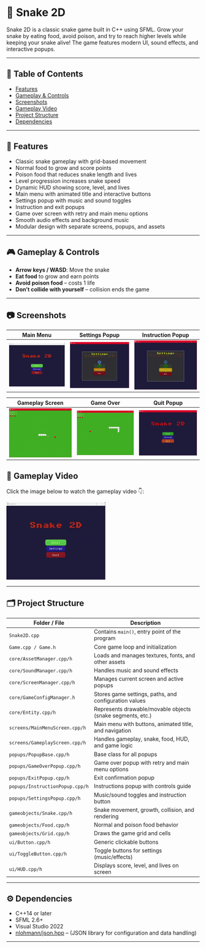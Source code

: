 # 🐍 Snake 2D

Snake 2D is a classic snake game built in C++ using SFML. Grow your snake by eating food, avoid poison, and try to reach higher levels while keeping your snake alive! The game features modern UI, sound effects, and interactive popups.

---

## 📌 Table of Contents

- [Features](#-features)
- [Gameplay & Controls](#-gameplay--controls)
- [Screenshots](#-screenshots)
- [Gameplay Video](#-gameplay-video)
- [Project Structure](#-project-structure)
- [Dependencies](#-dependencies)

---

## 🌟 Features

- Classic snake gameplay with grid-based movement
- Normal food to grow and score points
- Poison food that reduces snake length and lives
- Level progression increases snake speed
- Dynamic HUD showing score, level, and lives
- Main menu with animated title and interactive buttons
- Settings popup with music and sound toggles
- Instruction and exit popups
- Game over screen with retry and main menu options
- Smooth audio effects and background music
- Modular design with separate screens, popups, and assets

---

## 🎮 Gameplay & Controls

- **Arrow keys / WASD**: Move the snake
- **Eat food** to grow and earn points
- **Avoid poison food** – costs 1 life
- **Don’t collide with yourself** – collision ends the game

---

## 📷 Screenshots

| Main Menu | Settings Popup | Instruction Popup |
|-----------|----------------|-------------------|
| ![Main Menu](Screenshots/mainmenu.gif) | ![Settings Popup](Screenshots/settingspopup.gif) | ![Instruction Popup](Screenshots/instructionpopup.gif) |


| Gameplay Screen | Game Over | Quit Popup |
|-----------|----------------|-------------------|
| ![Gameplay Screen](Screenshots/gameplay.gif) | ![Game Over Popup](Screenshots/gameover.gif) | ![Quit Popup](Screenshots/exitpopup.gif) |


## 🎥 Gameplay Video

Click the image below to watch the gameplay video 👇:
 
[![Gameplay Recording - Snake 2D](Screenshots/mainmenu.gif)](https://www.canva.com/design/DAGyCDkZkEk/R-dD_SLQuDC5Lg_KYP-T5Q/edit?utm_content=DAGyCDkZkEk&utm_campaign=designshare&utm_medium=link2&utm_source=sharebutton)


---

## 🗂 Project Structure

| Folder / File                     | Description                                                   |
|----------------------------------|---------------------------------------------------------------|
| `Snake2D.cpp`                      | Contains `main()`, entry point of the program                |
| `Game.cpp / Game.h`               | Core game loop and initialization                             |
| `core/AssetManager.cpp/h`          | Loads and manages textures, fonts, and other assets           |
| `core/SoundManager.cpp/h`          | Handles music and sound effects                               |
| `core/ScreenManager.cpp/h`         | Manages current screen and active popups                      |
| `core/GameConfigManager.h`         | Stores game settings, paths, and configuration values        |
| `core/Entity.cpp/h`         | Represents drawable/movable objects (snake segments, etc.)   |
| `screens/MainMenuScreen.cpp/h`    | Main menu with buttons, animated title, and navigation       |
| `screens/GameplayScreen.cpp/h`    | Handles gameplay, snake, food, HUD, and game logic           |
| `popups/PopupBase.cpp/h`           | Base class for all popups                                     |
| `popups/GameOverPopup.cpp/h`       | Game over popup with retry and main menu options             |
| `popups/ExitPopup.cpp/h`           | Exit confirmation popup                                       |
| `popups/InstructionPopup.cpp/h`    | Instructions popup with controls guide                        |
| `popups/SettingsPopup.cpp/h`       | Music/sound toggles and instruction button                   |
| `gameobjects/Snake.cpp/h`          | Snake movement, growth, collision, and rendering             |
| `gameobjects/Food.cpp/h`           | Normal and poison food behavior                               |
| `gameobjects/Grid.cpp/h`           | Draws the game grid and cells                                  |
| `ui/Button.cpp/h`                  | Generic clickable buttons                                     |
| `ui/ToggleButton.cpp/h`            | Toggle buttons for settings (music/effects)                  |
| `ui/HUD.cpp/h`                     | Displays score, level, and lives on screen                   |

---

## ⚙ Dependencies

- C++14 or later
- SFML 2.6+
- Visual Studio 2022
- [nlohmann/json.hpp](Snake2D/src/include/nlohmann/json.hpp) – (JSON library for configuration and data handling)
  
---
